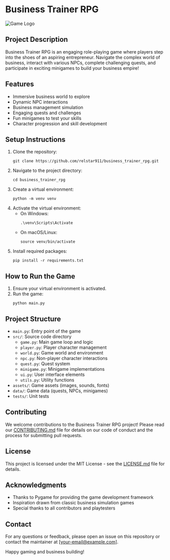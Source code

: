 # Business Trainer RPG

![Game Logo](assets/images/logo.png)

## Project Description

Business Trainer RPG is an engaging role-playing game where players step into the shoes of an aspiring entrepreneur. Navigate the complex world of business, interact with various NPCs, complete challenging quests, and participate in exciting minigames to build your business empire!

## Features

- Immersive business world to explore
- Dynamic NPC interactions
- Business management simulation
- Engaging quests and challenges
- Fun minigames to test your skills
- Character progression and skill development

## Setup Instructions

1. Clone the repository:
   ```
   git clone https://github.com/relstar911/business_trainer_rpg.git
   ```
2. Navigate to the project directory:
   ```
   cd business_trainer_rpg
   ```
3. Create a virtual environment:
   ```
   python -m venv venv
   ```
4. Activate the virtual environment:
   - On Windows:
     ```
     .\venv\Scripts\Activate
     ```
   - On macOS/Linux:
     ```
     source venv/bin/activate
     ```
5. Install required packages:
   ```
   pip install -r requirements.txt
   ```

## How to Run the Game

1. Ensure your virtual environment is activated.
2. Run the game:
   ```
   python main.py
   ```

## Project Structure

- `main.py`: Entry point of the game
- `src/`: Source code directory
  - `game.py`: Main game loop and logic
  - `player.py`: Player character management
  - `world.py`: Game world and environment
  - `npc.py`: Non-player character interactions
  - `quest.py`: Quest system
  - `minigame.py`: Minigame implementations
  - `ui.py`: User interface elements
  - `utils.py`: Utility functions
- `assets/`: Game assets (images, sounds, fonts)
- `data/`: Game data (quests, NPCs, minigames)
- `tests/`: Unit tests

## Contributing

We welcome contributions to the Business Trainer RPG project! Please read our [CONTRIBUTING.md](CONTRIBUTING.md) file for details on our code of conduct and the process for submitting pull requests.

## License

This project is licensed under the MIT License - see the [LICENSE.md](LICENSE.md) file for details.

## Acknowledgments

- Thanks to Pygame for providing the game development framework
- Inspiration drawn from classic business simulation games
- Special thanks to all contributors and playtesters

## Contact

For any questions or feedback, please open an issue on this repository or contact the maintainer at [your-email@example.com].

Happy gaming and business building!